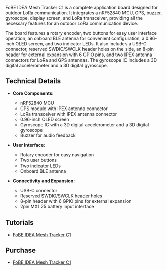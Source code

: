 FoBE IDEA Mesh Tracker C1 is a complete application board designed for outdoor LoRa communication. It integrates a nRF52840 MCU, GPS, buzzer, gyroscope, display screen, and LoRa transceiver, providing all the necessary features for an outdoor LoRa communication device.

The board features a rotary encoder, two buttons for easy user interface operation, an onboard BLE antenna for convenient configuration, a 0.96-inch OLED screen, and two indicator LEDs. It also includes a USB-C connector, reserved SWDIO/SWCLK header holes on the side, an 8-pin header for external expansion with 6 GPIO pins, and two IPEX antenna connectors for LoRa and GPS antennas. The gyroscope IC includes a 3D digital accelerometer and a 3D digital gyroscope.

## Technical Details

- **Core Components:**

  - nRF52840 MCU
  - GPS module with IPEX antenna connector
  - LoRa transceiver with IPEX antenna connector
  - 0.96-inch OLED screen
  - Gyroscope IC with a 3D digital accelerometer and a 3D digital gyroscope
  - Buzzer for audio feedback

- **User Interface:**

  - Rotary encoder for easy navigation
  - Two user buttons
  - Two indicator LEDs
  - Onboard BLE antenna

- **Connectivity and Expansion:**
  - USB-C connector
  - Reserved SWDIO/SWCLK header holes
  - 8-pin header with 6 GPIO pins for external expansion
  - 2pin MX1.25 battery input interface

## Tutorials

- [FoBE IDEA Mesh Tracker C1](./product/f2102)

## Purchase

- [FoBE IDEA Mesh Tracker C1](https://store.fobestudio.com/products/f2102)

